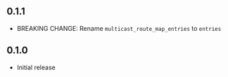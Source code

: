 ## 0.1.1

- BREAKING CHANGE: Rename `multicast_route_map_entries` to `entries`

## 0.1.0

- Initial release
